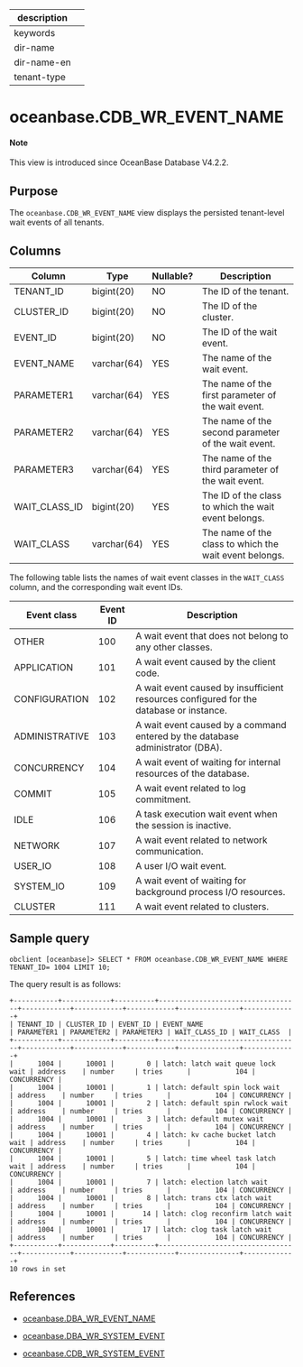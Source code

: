 | description ||
|---|---|
| keywords ||
| dir-name ||
| dir-name-en ||
| tenant-type ||

# oceanbase.CDB_WR_EVENT_NAME

<main id="notice" type='explain'>
<h4>Note</h4>
<p>This view is introduced since OceanBase Database V4.2.2. </p>
</main>

## Purpose

The `oceanbase.CDB_WR_EVENT_NAME` view displays the persisted tenant-level wait events of all tenants.

## Columns

| **Column** | **Type** | **Nullable?** | **Description** |
|---------------|-------------|---------------------|----------------------------------------|
| TENANT_ID | bigint(20) | NO | The ID of the tenant. |
| CLUSTER_ID | bigint(20) | NO | The ID of the cluster. |
| EVENT_ID | bigint(20) | NO | The ID of the wait event. |
| EVENT_NAME | varchar(64) | YES | The name of the wait event. |
| PARAMETER1 | varchar(64) | YES | The name of the first parameter of the wait event. |
| PARAMETER2 | varchar(64) | YES | The name of the second parameter of the wait event. |
| PARAMETER3 | varchar(64) | YES | The name of the third parameter of the wait event. |
| WAIT_CLASS_ID | bigint(20) | YES | The ID of the class to which the wait event belongs. |
| WAIT_CLASS | varchar(64) | YES | The name of the class to which the wait event belongs. |

The following table lists the names of wait event classes in the `WAIT_CLASS` column, and the corresponding wait event IDs.

| Event class | Event ID | Description |
|------|----|------|
| OTHER | 100 | A wait event that does not belong to any other classes. |
| APPLICATION | 101 | A wait event caused by the client code. |
| CONFIGURATION | 102 | A wait event caused by insufficient resources configured for the database or instance. |
| ADMINISTRATIVE | 103 | A wait event caused by a command entered by the database administrator (DBA). |
| CONCURRENCY | 104 | A wait event of waiting for internal resources of the database. |
| COMMIT | 105 | A wait event related to log commitment. |
| IDLE | 106 | A task execution wait event when the session is inactive. |
| NETWORK | 107 | A wait event related to network communication. |
| USER_IO | 108 | A user I/O wait event. |
| SYSTEM_IO | 109 | A wait event of waiting for background process I/O resources. |
| CLUSTER | 111 | A wait event related to clusters. |

## Sample query

```shell
obclient [oceanbase]> SELECT * FROM oceanbase.CDB_WR_EVENT_NAME WHERE TENANT_ID= 1004 LIMIT 10;
```

The query result is as follows:

```shell
+-----------+------------+----------+-----------------------------------+------------+------------+------------+---------------+-------------+
| TENANT_ID | CLUSTER_ID | EVENT_ID | EVENT_NAME                        | PARAMETER1 | PARAMETER2 | PARAMETER3 | WAIT_CLASS_ID | WAIT_CLASS  |
+-----------+------------+----------+-----------------------------------+------------+------------+------------+---------------+-------------+
|      1004 |      10001 |        0 | latch: latch wait queue lock wait | address    | number     | tries      |           104 | CONCURRENCY |
|      1004 |      10001 |        1 | latch: default spin lock wait     | address    | number     | tries      |           104 | CONCURRENCY |
|      1004 |      10001 |        2 | latch: default spin rwlock wait   | address    | number     | tries      |           104 | CONCURRENCY |
|      1004 |      10001 |        3 | latch: default mutex wait         | address    | number     | tries      |           104 | CONCURRENCY |
|      1004 |      10001 |        4 | latch: kv cache bucket latch wait | address    | number     | tries      |           104 | CONCURRENCY |
|      1004 |      10001 |        5 | latch: time wheel task latch wait | address    | number     | tries      |           104 | CONCURRENCY |
|      1004 |      10001 |        7 | latch: election latch wait        | address    | number     | tries      |           104 | CONCURRENCY |
|      1004 |      10001 |        8 | latch: trans ctx latch wait       | address    | number     | tries      |           104 | CONCURRENCY |
|      1004 |      10001 |       14 | latch: clog reconfirm latch wait  | address    | number     | tries      |           104 | CONCURRENCY |
|      1004 |      10001 |       17 | latch: clog task latch wait       | address    | number     | tries      |           104 | CONCURRENCY |
+-----------+------------+----------+-----------------------------------+------------+------------+------------+---------------+-------------+
10 rows in set
```

## References

* [oceanbase.DBA_WR_EVENT_NAME](27200.o-dba_wr_event_name-of-sys-tenant.md)

* [oceanbase.DBA_WR_SYSTEM_EVENT](27900.o-dba_wr_system_event-of-sys-tenant.md)

* [oceanbase.CDB_WR_SYSTEM_EVENT](14200.o-cdb_wr_system_event-of-sys-tenant.md)

